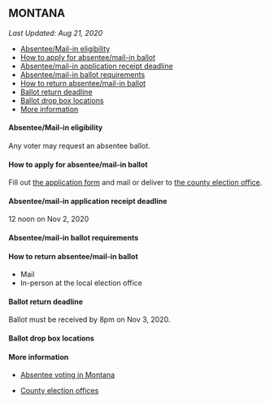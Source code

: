 ## MONTANA

*Last Updated: Aug 21, 2020*

* [Absentee/Mail-in eligibility](#absenteemail-in-eligibility)
* [How to apply for absentee/mail-in ballot](#how-to-apply-for-absenteemail-in-ballot)
* [Absentee/mail-in application receipt deadline](#absenteemail-in-application-receipt-deadline)
* [Absentee/mail-in ballot requirements](#absenteemail-in-ballot-requirements)
* [How to return absentee/mail-in ballot](#how-to-return-absenteemail-in-ballot)
* [Ballot return deadline](#ballot-return-deadline)
* [Ballot drop box locations](#ballot-drop-box-locations)
* [More information](#more-information)


#### Absentee/Mail-in eligibility
Any voter may request an absentee ballot.

#### How to apply for absentee/mail-in ballot
Fill out [the application form](https://sosmt.gov/Portals/142/Elections/Forms/Application-for-Absentee-Ballot.pdf) and mail or deliver to [the county election office](https://sosmt.gov/Portals/142/Elections/Forms/electionadministrators.pdf).


#### Absentee/mail-in application receipt deadline
12 noon on Nov 2, 2020

#### Absentee/mail-in ballot requirements


#### How to return absentee/mail-in ballot
* Mail
* In-person at the local election office

#### Ballot return deadline
Ballot must be received by 8pm on Nov 3, 2020.

#### Ballot drop box locations


#### More information
* [Absentee voting in Montana](https://sosmt.gov/elections/absentee/)

* [County election offices](https://sosmt.gov/Portals/142/Elections/Forms/electionadministrators.pdf)
